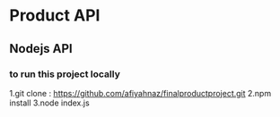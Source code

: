 # Product API
## Nodejs API
### to run this project locally

1.git clone :   https://github.com/afiyahnaz/finalproductproject.git
2.npm install
3.node index.js
